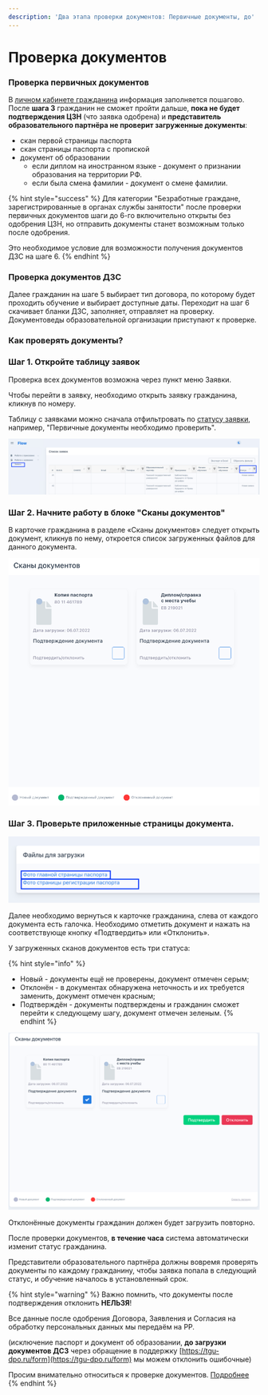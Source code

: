 ```yaml
---
description: 'Два этапа проверки документов: Первичные документы, до'
---
```


# Проверка документов

### Проверка первичных документов

В [личном кабинете гражданина](https://app.gitbook.com/s/T3BdsMdYea4h0br4Lp5R/) информация заполняется пошагово. После **шага 3** гражданин не сможет пройти дальше, **пока не будет подтверждения ЦЗН** (что заявка одобрена)  и **представитель образовательного партнёра не проверит загруженные документы**:

* скан первой страницы паспорта
* скан страницы паспорта с пропиской
* документ об образовании
  * если диплом на иностранном языке - документ о признании образования на территории РФ.
  * если была смена фамилии - документ о смене фамилии.

{% hint style="success" %}
Для категории "Безработные граждане, зарегистрированные в органах службы занятости" после проверки первичных документов шаги до 6-го включительно открыты без одобрения ЦЗН, но отправить документы станет возможным только после одобрения.

Это необходимое условие для возможности получения документов ДЗС на шаге 6.
{% endhint %}

### Проверка документов ДЗС

Далее гражданин на шаге 5 выбирает тип договора, по которому будет проходить обучение и выбирает доступные даты. Переходит на шаг 6 скачивает бланки ДЗС, заполняет, отправляет на проверку. Документоведы образовательной организации приступают к проверке.

### Как проверять документы?

### Шаг 1. Откройте таблицу заявок&#x20;

Проверка всех документов возможна через пункт меню Заявки. &#x20;

Чтобы перейти в заявку, необходимо открыть заявку гражданина, кликнув по номеру.

Таблицу с заявками можно сначала отфильтровать по [статусу заявки](../statusy-zayavok-vo-flow.md), например, "Первичные документы необходимо проверить".&#x20;

![](<../.gitbook/assets/image (111).png>)

### &#x20;Шаг 2. Начните работу в блоке "Сканы документов"&#x20;

В карточке гражданина в разделе «Сканы документов» следует открыть документ,  кликнув по нему,  откроется список загруженных файлов для данного документа.&#x20;

![](<../.gitbook/assets/image (31) (1).png>)

### Шаг 3. Проверьте приложенные страницы документа. 

![](<../.gitbook/assets/image (82) (1).png>)

Далее необходимо вернуться к карточке гражданина, слева от каждого документа есть галочка. Необходимо отметить документ и нажать на соответствующе кнопку «Подтвердить» или «Отклонить».

У загруженных сканов документов есть три статуса:

{% hint style="info" %}
* Новый - документы ещё не проверены, документ отмечен серым;
* Отклонён - в документах обнаружена неточность и их требуется заменить, документ отмечен красным;
* Подтверждён - документы подтверждены и гражданин сможет перейти к следующему шагу, документ отмечен зеленым.
{% endhint %}

![](<../.gitbook/assets/image (109).png>)

Отклонённые документы гражданин должен будет загрузить повторно.&#x20;

После проверки документов, **в течение часа** система автоматически изменит статус гражданина.

Представители образовательного партнёра должны вовремя проверять  документы по каждому гражданину, чтобы заявка попала в следующий статус, и обучение началось в установленный срок.

{% hint style="warning" %}
Важно помнить, что документы после подтверждения отклонить **НЕЛЬЗЯ**!&#x20;

Все данные после одобрения Договора, Заявления и Согласия на обработку персональных данных мы передаём на РР.

(исключение паспорт и документ об образовании, **до загрузки документов ДСЗ** через обращение в поддержку [https://tgu-dpo.ru/form](https://tgu-dpo.ru/form) мы можем отклонить ошибочные)

Просим внимательно относиться к проверке документов. [Подробнее](proverka-dzs.md)
{% endhint %}


